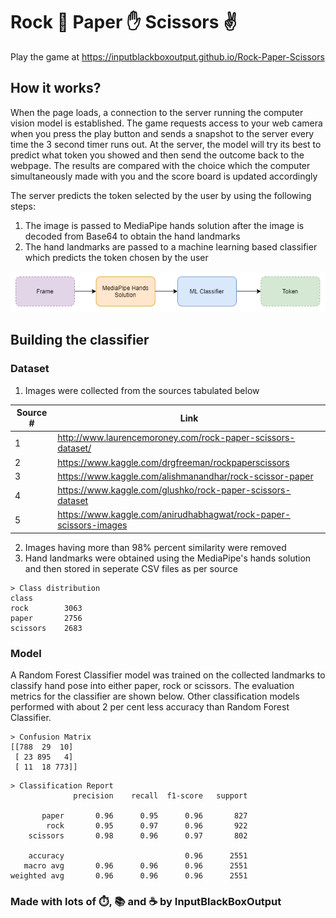 #  Rock 👊 Paper ✋ Scissors ✌

Play the game at https://inputblackboxoutput.github.io/Rock-Paper-Scissors

## How it works?
When the page loads, a connection to the server running the computer vision model is established. The game requests access to your web camera when you press the play button and sends a snapshot to the server every time the 3 second timer runs out. At the server, the model will try its best to predict what token you showed and then send the outcome back to the webpage. The results are compared with the choice which the computer simultaneously made with you and the score board is updated accordingly

The server predicts the token selected by the user by using the following steps:
1. The image is passed to MediaPipe hands solution after the image is decoded from Base64 to obtain the hand landmarks
1. The hand landmarks are passed to a machine learning based classifier which predicts the token chosen by the user

![](docs/images/process.drawio.png)

## Building the classifier
### Dataset
1. Images were collected from the sources tabulated below

|Source #|Link|
|--|--|
|1|http://www.laurencemoroney.com/rock-paper-scissors-dataset/|
|2|https://www.kaggle.com/drgfreeman/rockpaperscissors|
|3|https://www.kaggle.com/alishmanandhar/rock-scissor-paper|
|4|https://www.kaggle.com/glushko/rock-paper-scissors-dataset|
|5|https://www.kaggle.com/anirudhabhagwat/rock-paper-scissors-images|

2. Images having more than 98% percent similarity were removed 
3. Hand landmarks were obtained using the MediaPipe's hands solution and then stored in seperate CSV files as per source

```text
> Class distribution
class
rock        3063
paper       2756
scissors    2683
```

### Model
A Random Forest Classifier model was trained on the collected landmarks to classify hand pose into either paper, rock or scissors. The evaluation metrics for the classifier are shown below. Other classification models performed with about 2 per cent less accuracy than Random Forest Classifier. 

```text
> Confusion Matrix
[[788  29  10]
 [ 23 895   4]
 [ 11  18 773]]
```
```text
> Classification Report
              precision    recall  f1-score   support

       paper       0.96      0.95      0.96       827
        rock       0.95      0.97      0.96       922
    scissors       0.98      0.96      0.97       802

    accuracy                           0.96      2551
   macro avg       0.96      0.96      0.96      2551
weighted avg       0.96      0.96      0.96      2551

```

### Made with lots of ⏱️, 📚 and ☕ by InputBlackBoxOutput
